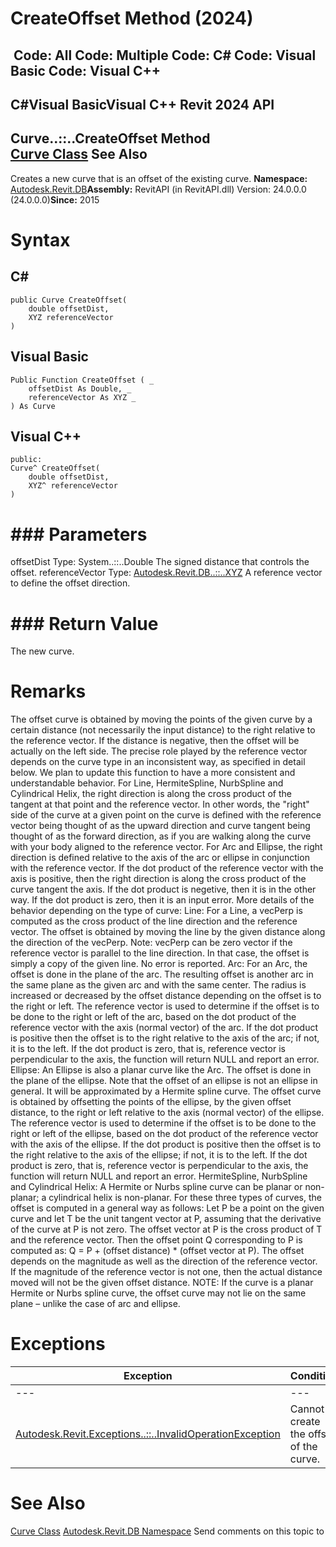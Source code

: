 # CreateOffset Method (2024)

﻿
 Code: All Code: Multiple Code: C# Code: Visual Basic Code: Visual C++   
---  
C#Visual BasicVisual C++
Revit 2024 API  
---  
Curve..::..CreateOffset Method   
[Curve Class](400cc9b6-9ff7-de85-6fd8-c20002209d25.md "Curve Class") See Also  
---  
Creates a new curve that is an offset of the existing curve. 
**Namespace:** [Autodesk.Revit.DB](87546ba7-461b-c646-cbb1-2cb8f5bff8b2.md "Autodesk.Revit.DB Namespace")**Assembly:** RevitAPI (in RevitAPI.dll) Version: 24.0.0.0 (24.0.0.0)**Since:** 2015 
# Syntax
C#  
---  
```text
public Curve CreateOffset(
	double offsetDist,
	XYZ referenceVector
)
```
  
Visual Basic  
---  
```text
Public Function CreateOffset ( _
	offsetDist As Double, _
	referenceVector As XYZ _
) As Curve
```
  
Visual C++  
---  
```text
public:
Curve^ CreateOffset(
	double offsetDist, 
	XYZ^ referenceVector
)
```
  
# ### Parameters
offsetDist
    Type: System..::..Double The signed distance that controls the offset. 
referenceVector
    Type: [Autodesk.Revit.DB..::..XYZ](c2fd995c-95c0-58fb-f5de-f3246cbc5600.md "XYZ Class") A reference vector to define the offset direction. 
# ### Return Value
The new curve. 
# Remarks
The offset curve is obtained by moving the points of the given curve by a certain distance (not necessarily the input distance) to the right relative to the reference vector. If the distance is negative, then the offset will be actually on the left side. The precise role played by the reference vector depends on the curve type in an inconsistent way, as specified in detail below. We plan to update this function to have a more consistent and understandable behavior. 
For Line, HermiteSpline, NurbSpline and Cylindrical Helix, the right direction is along the cross product of the tangent at that point and the reference vector. In other words, the "right" side of the curve at a given point on the curve is defined with the reference vector being thought of as the upward direction and curve tangent being thought of as the forward direction, as if you are walking along the curve with your body aligned to the reference vector. 
For Arc and Ellipse, the right direction is defined relative to the axis of the arc or ellipse in conjunction with the reference vector. If the dot product of the reference vector with the axis is positive, then the right direction is along the cross product of the curve tangent the axis. If the dot product is negetive, then it is in the other way. If the dot product is zero, then it is an input error. 
More details of the behavior depending on the type of curve: Line: For a Line, a vecPerp is computed as the cross product of the line direction and the reference vector. The offset is obtained by moving the line by the given distance along the direction of the vecPerp. Note: vecPerp can be zero vector if the reference vector is parallel to the line direction. In that case, the offset is simply a copy of the given line. No error is reported. Arc: For an Arc, the offset is done in the plane of the arc. The resulting offset is another arc in the same plane as the given arc and with the same center. The radius is increased or decreased by the offset distance depending on the offset is to the right or left. The reference vector is used to determine if the offset is to be done to the right or left of the arc, based on the dot product of the reference vector with the axis (normal vector) of the arc. If the dot product is positive then the offset is to the right relative to the axis of the arc; if not, it is to the left. If the dot product is zero, that is, reference vector is perpendicular to the axis, the function will return NULL and report an error. Ellipse: An Ellipse is also a planar curve like the Arc. The offset is done in the plane of the ellipse. Note that the offset of an ellipse is not an ellipse in general. It will be approximated by a Hermite spline curve. The offset curve is obtained by offsetting the points of the ellipse, by the given offset distance, to the right or left relative to the axis (normal vector) of the ellipse. The reference vector is used to determine if the offset is to be done to the right or left of the ellipse, based on the dot product of the reference vector with the axis of the ellipse. If the dot product is positive then the offset is to the right relative to the axis of the ellipse; if not, it is to the left. If the dot product is zero, that is, reference vector is perpendicular to the axis, the function will return NULL and report an error. HermiteSpline, NurbSpline and Cylindrical Helix: A Hermite or Nurbs spline curve can be planar or non-planar; a cylindrical helix is non-planar. For these three types of curves, the offset is computed in a general way as follows: Let P be a point on the given curve and let T be the unit tangent vector at P, assuming that the derivative of the curve at P is not zero. The offset vector at P is the cross product of T and the reference vector. Then the offset point Q corresponding to P is computed as: Q = P + (offset distance) * (offset vector at P). The offset depends on the magnitude as well as the direction of the reference vector. If the magnitude of the reference vector is not one, then the actual distance moved will not be the given offset distance. NOTE: If the curve is a planar Hermite or Nurbs spline curve, the offset curve may not lie on the same plane – unlike the case of arc and ellipse. 
# Exceptions
| Exception | Condition |
| --- | --- |
| --- | --- |
| [Autodesk.Revit.Exceptions..::..InvalidOperationException](9e715f03-3884-e539-4dd6-8d7545733adc.md "InvalidOperationException Class") | Cannot create the offset of the curve. |

# See Also
[Curve Class](400cc9b6-9ff7-de85-6fd8-c20002209d25.md "Curve Class")
[Autodesk.Revit.DB Namespace](87546ba7-461b-c646-cbb1-2cb8f5bff8b2.md "Autodesk.Revit.DB Namespace")
Send comments on this topic to 
